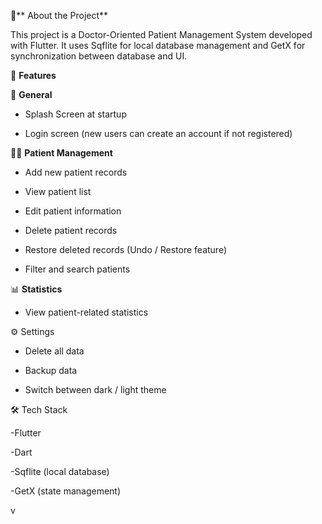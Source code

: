📌** About the Project**

This project is a Doctor-Oriented Patient Management System developed with Flutter.
It uses Sqflite for local database management and GetX for synchronization between database and UI.

🔹 **Features**

📱 **General**

- Splash Screen at startup

- Login screen (new users can create an account if not registered)

👨‍⚕️ **Patient Management**

- Add new patient records

- View patient list

- Edit patient information

- Delete patient records

- Restore deleted records (Undo / Restore feature)

- Filter and search patients

📊 **Statistics**

- View patient-related statistics

⚙️ Settings

- Delete all data

- Backup data

- Switch between dark / light theme

🛠️ Tech Stack

-Flutter

-Dart

-Sqflite (local database)

-GetX (state management)









v
